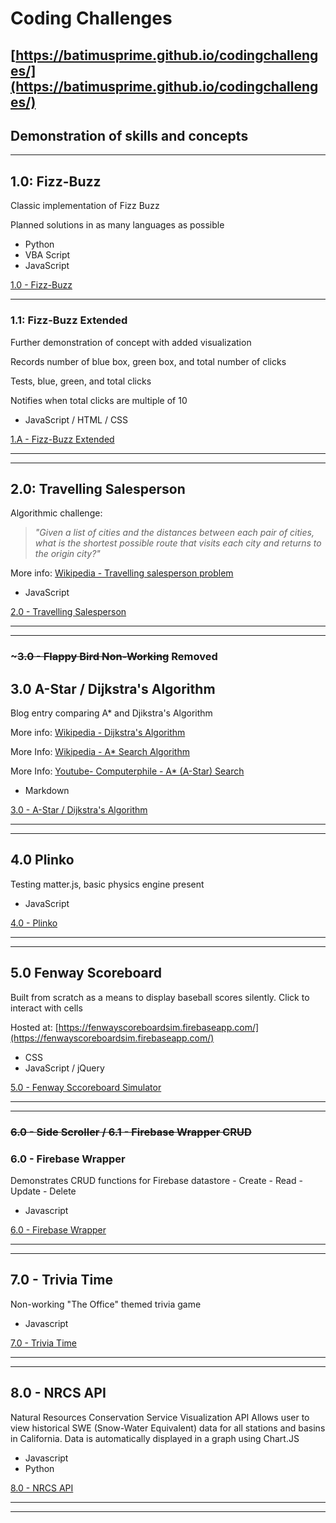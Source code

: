 # Coding Challenges
## [https://batimusprime.github.io/codingchallenges/](https://batimusprime.github.io/codingchallenges/)
## Demonstration of skills and concepts
----

## 1.0: Fizz-Buzz
Classic implementation of Fizz Buzz

Planned solutions in as many languages as possible

+   Python
+   VBA Script
+   JavaScript

[1.0 - Fizz-Buzz](/1_FizzBuzz)

---

### 1.1: Fizz-Buzz Extended
Further demonstration of concept with added visualization

Records number of blue box, green box, and total number of clicks

Tests, blue, green, and total clicks

Notifies when total clicks are multiple of 10

+   JavaScript / HTML / CSS

[1.A - Fizz-Buzz Extended](1_FizzBuzz/1A_Fizzbuzz_Extended)

---

---


## 2.0: Travelling Salesperson
Algorithmic challenge:

>*"Given a list of cities and the distances between each pair of cities, what is the shortest possible route that visits each city and returns to the origin city?"*

More info: [Wikipedia - Travelling salesperson problem](https://en.wikipedia.org/wiki/Travelling_salesman_problem)
+   JavaScript

[2.0 - Travelling Salesperson](2_TravellingSales)

---

---


### ~~~3.0 - Flappy Bird Non-Working~~ Removed
## 3.0 A-Star / Dijkstra's Algorithm

Blog entry comparing A* and Djikstra's Algorithm

More info: [Wikipedia - Dijkstra's Algorithm](https://en.wikipedia.org/wiki/Dijkstra%27s_algorithm)

More Info: [Wikipedia - A* Search Algorithm](https://en.wikipedia.org/wiki/A*_search_algorithm)

More Info: [Youtube- Computerphile - A* (A-Star) Search](https://youtu.be/ySN5Wnu88nE)

+   Markdown

[3.0 - A-Star / Dijkstra's Algorithm](3_A_Star)

---

---

## 4.0 Plinko
Testing matter.js, basic physics engine present
+   JavaScript

[4.0 - Plinko](4_Plinko)

---

---

## 5.0 Fenway Scoreboard
Built from scratch as a means to display baseball scores silently. Click to interact with cells

Hosted at: [https://fenwayscoreboardsim.firebaseapp.com/](https://fenwayscoreboardsim.firebaseapp.com/)

+   CSS
+   JavaScript / jQuery

[5.0 - Fenway Sccoreboard Simulator](5_Fenway_Scoreboard)

---

---
### ~~6.0 - Side Scroller / 6.1 - Firebase Wrapper CRUD~~
### 6.0 - Firebase Wrapper
Demonstrates CRUD functions for Firebase datastore
    - Create
    - Read
    - Update
    - Delete
+ Javascript

[6.0 - Firebase Wrapper](6_Firebase_Wrapper)

---

---

## 7.0 - Trivia Time
Non-working "The Office" themed trivia game

+ Javascript

[7.0 - Trivia Time](7_Trivia_Time)

---

---

## 8.0 - NRCS API
Natural Resources Conservation Service Visualization API
Allows user to view historical SWE (Snow-Water Equivalent) data for all stations and basins in California. 
Data is automatically displayed in a graph using Chart.JS

+ Javascript
+ Python

[8.0 - NRCS API](8_NRCS_API)

---

---
